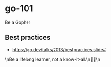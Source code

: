 # go-101

Be a Gopher

## Best practices

- https://go.dev/talks/2013/bestpractices.slide#

<!-- INSPIRATIONAL_QUOTE_START -->\nBe a lifelong learner, not a know-it-all.\n🧑‍💻\n<!-- INSPIRATIONAL_QUOTE_END -->
